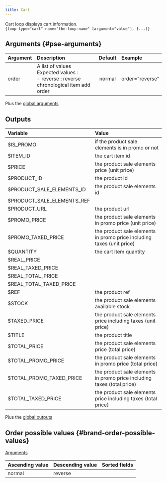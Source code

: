 ```yaml
---
title: Cart
---
```


Cart loop displays cart information.      
`{loop type="cart" name="the-loop-name" [argument="value"], [...]}`

## Arguments {#pse-arguments}

| Argument | Description | Default | Example |
| ------------- |:-------------| :-------------: | :-------------|
| order         | A list of values <br/> Expected values : <br/> - reverse : reverse chronological item add order | normal | order="reverse" |

Plus the [global arguments](./global_arguments)

## Outputs

| Variable                     | Value                                                                 |
| :--------------------------- | :-------------------------------------------------------------------- |
| $IS_PROMO                    | if the product sale elements is in promo or not                       |
| $ITEM_ID                     | the cart item id                                                      |
| $PRICE                       | the product sale elements price (unit price)                          |
| $PRODUCT_ID                  | the product id                                                        |
| $PRODUCT_SALE_ELEMENTS_ID    | the product sale elements id                                          |
| $PRODUCT_SALE_ELEMENTS_REF   |                                                                       |
| $PRODUCT_URL                 | the product url                                                       |
| $PROMO_PRICE                 | the product sale elements in promo price (unit price)                 |
| $PROMO_TAXED_PRICE           | the product sale elements in promo price including taxes (unit price) |
| $QUANTITY                    | the cart item quantity                                                |
| $REAL_PRICE                  |                                                                       |
| $REAL_TAXED_PRICE            |                                                                       |
| $REAL_TOTAL_PRICE            |                                                                       |
| $REAL_TOTAL_TAXED_PRICE      |                                                                       |
| $REF                         | the product ref                                                       |
| $STOCK                       | the product sale elements available stock                             |
| $TAXED_PRICE                 | the product sale elements price including taxes (unit price)          |
| $TITLE                       | the product title                                                     |
| $TOTAL_PRICE                 | the product sale elements price (total price)                         |
| $TOTAL_PROMO_PRICE           | the product sale elements in promo price (total price)                |
| $TOTAL_PROMO_TAXED_PRICE     | the product sale elements in promo price including taxes (total price)|
| $TOTAL_TAXED_PRICE           | the product sale elements price including taxes (total price)         |

Plus the [global outputs](./global_outputs)

## Order possible values {#brand-order-possible-values}
[Arguments](#brand-arguments)

| Ascending value | Descending value  | Sorted fields                 |
|-----------------|-------------------|:------------------------------|
| normal          | reverse           |                               |
